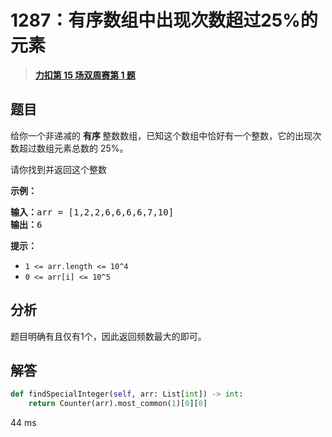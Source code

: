 # 1287：有序数组中出现次数超过25%的元素


> <u>**[力扣第 15 场双周赛第 1 题](https://leetcode.cn/problems/element-appearing-more-than-25-in-sorted-array/)**</u>

## 题目

<p>给你一个非递减的 <strong>有序 </strong>整数数组，已知这个数组中恰好有一个整数，它的出现次数超过数组元素总数的 25%。</p>

<p>请你找到并返回这个整数</p>



<p><strong>示例：</strong></p>

<pre>
<strong>输入：</strong>arr = [1,2,2,6,6,6,6,7,10]
<strong>输出：</strong>6
</pre>



<p><strong>提示：</strong></p>

<ul>
<li><code>1 &lt;= arr.length &lt;= 10^4</code></li>
<li><code>0 &lt;= arr[i] &lt;= 10^5</code></li>
</ul>


## 分析

题目明确有且仅有1个，因此返回频数最大的即可。

## 解答

```python
def findSpecialInteger(self, arr: List[int]) -> int:
	return Counter(arr).most_common(1)[0][0]
```
44 ms

